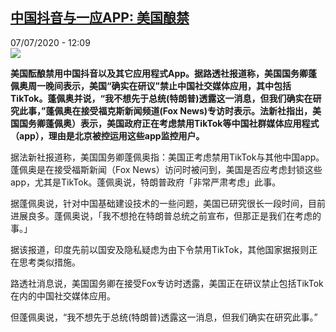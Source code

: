 <!--1594119320000-->
[中国抖音与一应APP: 美国酿禁](http://www.rfi.fr//cn/%E4%B8%AD%E5%9B%BD/20200707-%E4%B8%AD%E5%9B%BD%E6%8A%96%E9%9F%B3%E4%B8%8E%E4%B8%80%E5%BA%94app-%E7%BE%8E%E5%9B%BD%E9%85%BF%E7%A6%81)
------

<div>07/07/2020 - 12:09</div><img src="https://s.rfi.fr/media/display/26b00ebe-c037-11ea-b908-005056a964fe/w:310/p:16x9/int0017b.200707170503.jpg"><p><strong>美国酝酿禁用中国抖音以及其它应用程式App。据路透社报道称，美国国务卿蓬佩奥周一晚间表示，美国“确实在研议”禁止中国社交媒体应用，其中包括TikTok。蓬佩奥并说，“我不想先于总统(特朗普)透露这一消息，但我们确实在研究此事，”蓬佩奥在接受福克斯新闻频道(Fox News)专访时表示。法新社指出，美国国务卿蓬佩奥）表示，美国政府正在考虑禁用TikTok等中国社群媒体应用程式（app），理由是北京被控运用这些app监控用户。</strong></p><div class="t-content__body u-clearfix"><div class="m-interstitial"></div><p>据法新社报道称，美国国务卿蓬佩奥指：美国正考虑禁用TikTok与其他中国app。蓬佩奥是在接受福斯新闻（Fox News）访问时被问到，美国是否应考虑封锁这些app，尤其是TikTok。蓬佩奥说，特朗普政府「非常严肃考虑」此事。</p><p>据蓬佩奥说，针对中国基础建设技术的一些问题，美国已研究很长一段时间，目前进展良多。蓬佩奥说，「我不想抢在特朗普总统之前宣布，但那正是我们在考虑的事。」</p><p>据该报道，印度先前以国安及隐私疑虑为由下令禁用TikTok，其他国家据报则正在思考类似措施。</p><p>路透社消息说，美国国务卿在接受Fox专访时透露，美国正在研议禁止包括TikTok在内的中国社交媒体应用。</p><p>但蓬佩奥说，“我不想先于总统(特朗普)透露这一消息，但我们确实在研究此事。”</p><div class="o-self-promo o-self-promo--nl o-self-promo--hidden" data-selfpromo-newsletter></div><div class="o-self-promo o-self-promo--app o-self-promo--hidden" data-selfpromo-app></div></div>
